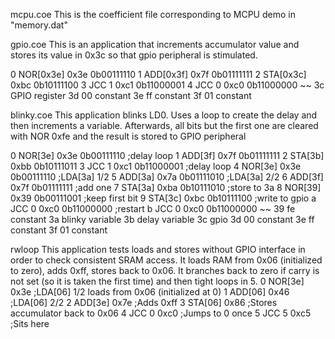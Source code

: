 mcpu.coe
This is the coefficient file corresponding to MCPU demo in "memory.dat"

gpio.coe
This is an application that increments accumulator value and stores its
value in 0x3c so that gpio peripheral is stimulated.

0  NOR[0x3e]     0x3e  0b00111110
1  ADD[0x3f]     0x7f  0b01111111
2  STA[0x3c]     0xbc  0b10111100
3  JCC 1         0xc1  0b11000001
4  JCC 0         0xc0  0b11000000
~~
3c GPIO register
3d 00 constant
3e ff constant
3f 01 constant

blinky.coe
This application blinks LD0. Uses a loop to create the delay and then
increments a variable. Afterwards, all bits but the first one are
cleared with NOR 0xfe and the result is stored to GPIO peripheral

0  NOR[3e]       0x3e  0b00111110  ;delay loop
1  ADD[3f]       0x7f  0b01111111
2  STA[3b]       0xbb  0b10111011
3  JCC 1         0xc1  0b11000001  ;delay loop
4  NOR[3e]       0x3e  0b00111110  ;LDA[3a] 1/2
5  ADD[3a]       0x7a  0b01111010  ;LDA[3a] 2/2
6  ADD[3f]       0x7f  0b01111111  ;add one
7  STA[3a]       0xba  0b10111010  ;store to 3a
8  NOR[39]       0x39  0b00111001  ;keep first bit
9  STA[3c]       0xbc  0b10111100  ;write to gpio
a  JCC 0         0xc0  0b11000000  ;restart
b  JCC 0         0xc0  0b11000000
~~ 
39 fe constant
3a blinky variable
3b delay variable
3c gpio
3d 00 constant
3e ff constant
3f 01 constant


rwloop
This application tests loads and stores without GPIO interface in order
to check consistent SRAM access. It loads RAM from 0x06 (initialized to
zero), adds 0xff, stores back to 0x06. It branches back to zero if carry
is not set (so it is taken the first time) and then tight loops in 5.
0  NOR[3e]      0x3e   ;LDA[06] 1/2   loads from 0x06 (initialized at 0)
1  ADD[06]      0x46   ;LDA[06] 2/2
2  ADD[3e]      0x7e   ;Adds 0xff
3  STA[06]      0x86   ;Stores accumulator back to 0x06
4  JCC 0        0xc0   ;Jumps to 0 once
5  JCC 5        0xc5   ;Sits here



